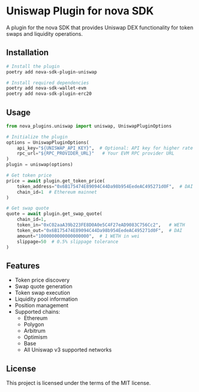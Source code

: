 # Uniswap Plugin for nova SDK

A plugin for the nova SDK that provides Uniswap DEX functionality for token swaps and liquidity operations.

## Installation

```bash
# Install the plugin
poetry add nova-sdk-plugin-uniswap

# Install required dependencies
poetry add nova-sdk-wallet-evm
poetry add nova-sdk-plugin-erc20
```

## Usage

```python
from nova_plugins.uniswap import uniswap, UniswapPluginOptions

# Initialize the plugin
options = UniswapPluginOptions(
    api_key="${UNISWAP_API_KEY}",  # Optional: API key for higher rate limits
    rpc_url="${RPC_PROVIDER_URL}"   # Your EVM RPC provider URL
)
plugin = uniswap(options)

# Get token price
price = await plugin.get_token_price(
    token_address="0x6B175474E89094C44Da98b954EedeAC495271d0F",  # DAI
    chain_id=1  # Ethereum mainnet
)

# Get swap quote
quote = await plugin.get_swap_quote(
    chain_id=1,
    token_in="0xC02aaA39b223FE8D0A0e5C4F27eAD9083C756Cc2",   # WETH
    token_out="0x6B175474E89094C44Da98b954EedeAC495271d0F",  # DAI
    amount="1000000000000000000",  # 1 WETH in wei
    slippage=50  # 0.5% slippage tolerance
)
```

## Features

- Token price discovery
- Swap quote generation
- Token swap execution
- Liquidity pool information
- Position management
- Supported chains:
  - Ethereum
  - Polygon
  - Arbitrum
  - Optimism
  - Base
  - All Uniswap v3 supported networks

## License

This project is licensed under the terms of the MIT license.
